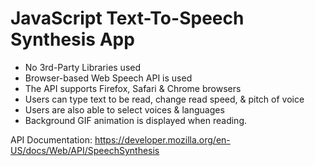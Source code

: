 # JavaScript Text-To-Speech Synthesis App

- No 3rd-Party Libraries used
- Browser-based Web Speech API is used
- The API supports Firefox, Safari & Chrome browsers
- Users can type text to be read, change read speed, & pitch of voice
- Users are also able to select voices & languages
- Background GIF animation is displayed when reading.

API Documentation:
  https://developer.mozilla.org/en-US/docs/Web/API/SpeechSynthesis